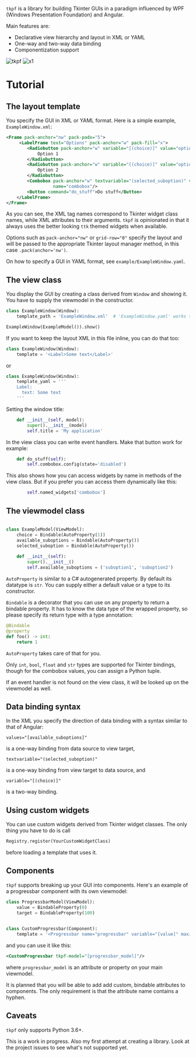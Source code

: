 `tkpf` is a library for building Tkinter GUIs in a paradigm
influenced by WPF (Windows Presentation Foundation) and Angular.

Main features are:

- Declarative view hierarchy and layout in XML or YAML
- One-way and two-way data binding
- Componentization support

![tkpf](https://user-images.githubusercontent.com/6771275/28272256-3ddb29a4-6b0b-11e7-8072-c962235d58d8.png)
![x1](https://user-images.githubusercontent.com/6771275/28181423-d9c4bfd4-6808-11e7-955a-c0e18219e609.PNG)

# Tutorial
## The layout template
You specify the GUI in XML or YAML format. Here is a simple example, `ExampleWindow.xml`:

```xml
<Frame pack-anchor="nw" pack-padx="5">
     <LabelFrame text="Options" pack-anchor="w" pack-fill="x">
        <Radiobutton pack-anchor="w" variable="[(choice)]" value="option1">
            Option 1
        </Radiobutton>        
        <Radiobutton pack-anchor="w" variable="[(choice)]" value="option2">
            Option 2
        </Radiobutton>
        <Combobox pack-anchor="w" textvariable="(selected_suboption)" values="[available_suboptions]"
                  name="combobox"/>
        <Button command="do_stuff">Do stuff</Button>
    </LabelFrame>
</Frame>
```

As you can see, the XML tag names correspond to Tkinter widget class names, 
while XML attributes to their arguments.
`tkpf` is opinionated in that it always uses the better looking `ttk` themed widgets
when available.

Options such as `pack-anchor="nw"` or `grid-row="0"` specify the layout and will be passed to the appropriate 
Tkinter layout manager method, in this case `.pack(anchor='nw')`.

On how to specify a GUI in YAML format, see `example/ExampleWindow.yaml`.

## The view class
You display the GUI by creating a class derived from `Window` and showing it.
You have to supply the viewmodel in the constructor.

```python
class ExampleWindow(Window):
    template_path = 'ExampleWindow.xml'  # 'ExampleWindow.yaml' works too

ExampleWindow(ExampleModel()).show()
```
If you want to keep the layout XML in this file inline, you can do that too:

```python
class ExampleWindow(Window):
    template = '<Label>Some text</Label>'
```

or 

```python
class ExampleWindow(Window):
    template_yaml = '''
    Label:
      text: Some text
    '''
```



Setting the window title:

```python
    def __init__(self, model):
        super().__init__(model)
        self.title = 'My application'
```

In the view class you can write event handlers. Make that button work for example:

```python
    def do_stuff(self):
        self.combobox.config(state='disabled')
```

This also shows how you can access widgets by name in methods of the view class. But if you prefer you can access them dynamically like this:

```python
        self.named_widgets['combobox']
```

## The viewmodel class
```python

class ExampleModel(ViewModel):
    choice = Bindable(AutoProperty(1))
    available_suboptions = Bindable(AutoProperty())
    selected_suboption = Bindable(AutoProperty())
    
    def __init__(self):
        super().__init__()
        self.available_suboptions = ('suboption1', 'suboption2')
```

`AutoProperty` is similar to a C# autogenerated property. By default its datatype is `str`.
You can supply either a default value or a type to its constructor.

`Bindable` is a decorator that you can use on any property to return a bindable property.
It has to know the data type of the wrapped property, so please specify its return type with a type annotation:
```python
@Bindable
@property
def foo() -> int:
    return 1
```

`AutoProperty` takes care of that for you.

Only `int`, `bool`, `float` and `str` types are supported for Tkinter bindings, though for the combobox
 values, you can assign a Python tuple.
 
If an event handler is not found on the view class, it will be looked up on the viewmodel as well.
 
## Data binding syntax
In the XML you specify the direction of data binding with a syntax similar to that of Angular:

```
values="[available_suboptions]"
```
is a one-way binding from data source to view target,
```
textvariable="(selected_suboption)"
```
is a one-way binding from view target to data source, and
```
variable="[(choice)]"
```
is a two-way binding.

## Using custom widgets
You can use custom widgets derived from Tkinter widget classes.
The only thing you have to do is call 

```python
Registry.register(YourCustomWidgetClass)
```

before loading a template that uses it.

## Components
`tkpf` supports breaking up your GUI into components.
Here's an example of a progressbar component with its own viewmodel:

```python
class ProgressbarModel(ViewModel):
    value = BindableProperty(0)
    target = BindableProperty(100)
    

class CustomProgressbar(Component):
    template = '<Progressbar name="progressbar" variable="[value]" maximum="[target]"/>'
```

and you can use it like this:
```xml
<CustomProgressbar tkpf-model="[progressbar_model]"/>
```

where `progressbar_model` is an attribute or property on your main viewmodel.

It is planned that you will be able to add add custom, bindable attributes to components. The only requirement is that the attribute name contains a hyphen.

## Caveats
`tkpf` only supports Python 3.6+.

This is a work in progress. Also my first attempt at creating a library. Look at the project issues to see what's not supported yet.
